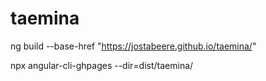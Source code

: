 # taemina

ng build --base-href "https://jostabeere.github.io/taemina/"

npx angular-cli-ghpages --dir=dist/taemina/
